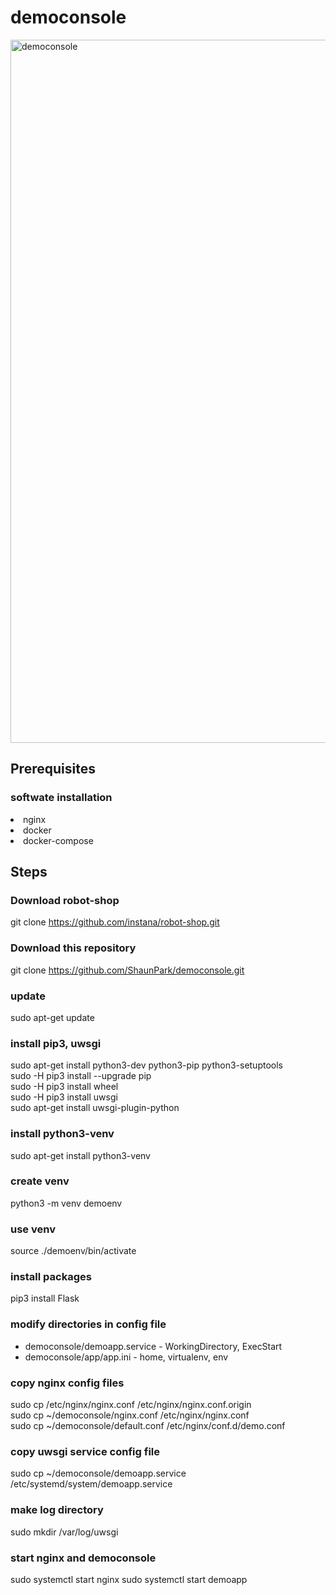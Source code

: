 # democonsole
<img width="1125" alt="democonsole" src="https://user-images.githubusercontent.com/16640750/72549779-af178d80-38d4-11ea-9f68-e313d2d673dc.png">

## Prerequisites
### softwate installation
<li> nginx
<li> docker
<li> docker-compose

## Steps

### Download robot-shop
git clone https://github.com/instana/robot-shop.git

### Download this repository
git clone https://github.com/ShaunPark/democonsole.git

### update
sudo apt-get update

### install pip3, uwsgi
sudo apt-get install python3-dev python3-pip python3-setuptools
<br>sudo -H pip3 install --upgrade pip
<br>sudo -H pip3 install wheel
<br>sudo -H pip3 install uwsgi
<br>sudo apt-get install uwsgi-plugin-python

### install python3-venv
sudo apt-get install python3-venv

### create venv
python3 -m venv demoenv

### use venv
source ./demoenv/bin/activate

### install packages
pip3 install Flask


### modify directories in config file
<ul>
<li> democonsole/demoapp.service - WorkingDirectory, ExecStart </li>
  <li> democonsole/app/app.ini - home, virtualenv, env</li>
</ul>

### copy nginx config files
sudo cp /etc/nginx/nginx.conf /etc/nginx/nginx.conf.origin
<br>sudo cp ~/democonsole/nginx.conf /etc/nginx/nginx.conf
<br>sudo cp ~/democonsole/default.conf /etc/nginx/conf.d/demo.conf

### copy uwsgi service config file
sudo cp ~/democonsole/demoapp.service /etc/systemd/system/demoapp.service

### make log directory
sudo mkdir /var/log/uwsgi

### start nginx and democonsole
sudo systemctl start nginx
sudo systemctl start demoapp




